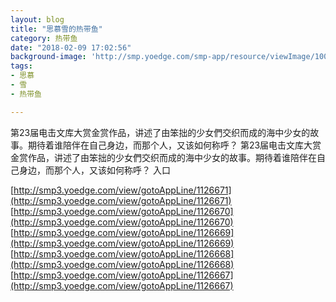 ```yaml
---
layout: blog
title: "思慕雪的热带鱼"
category: 热带鱼
date: "2018-02-09 17:02:56"
background-image: 'http://smp.yoedge.com/smp-app/resource/viewImage/1004367appline.png'
tags:
- 思慕
- 雪
- 热带鱼

---
```

第23届电击文库大赏金赏作品，讲述了由笨拙的少女們交织而成的海中少女的故事。期待着谁陪伴在自己身边，而那个人，又该如何称呼？
第23届电击文库大赏金赏作品，讲述了由笨拙的少女們交织而成的海中少女的故事。期待着谁陪伴在自己身边，而那个人，又该如何称呼？
入口

[http://smp3.yoedge.com/view/gotoAppLine/1126671](http://smp3.yoedge.com/view/gotoAppLine/1126671)
[http://smp3.yoedge.com/view/gotoAppLine/1126670](http://smp3.yoedge.com/view/gotoAppLine/1126670)
[http://smp3.yoedge.com/view/gotoAppLine/1126669](http://smp3.yoedge.com/view/gotoAppLine/1126669)
[http://smp3.yoedge.com/view/gotoAppLine/1126668](http://smp3.yoedge.com/view/gotoAppLine/1126668)
[http://smp3.yoedge.com/view/gotoAppLine/1126667](http://smp3.yoedge.com/view/gotoAppLine/1126667)

        
